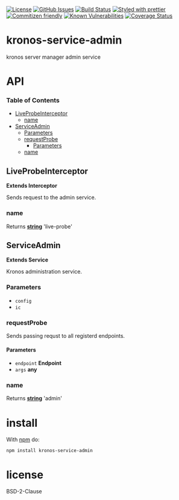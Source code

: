 [![License](https://img.shields.io/badge/License-BSD%203--Clause-blue.svg)](https://opensource.org/licenses/BSD-3-Clause)
[![GitHub Issues](https://img.shields.io/github/issues/Kronos-Integration/service-admin.svg?style=flat-square)](https://github.com/Kronos-Integration/service-admin/issues)
[![Build Status](https://img.shields.io/endpoint.svg?url=https%3A%2F%2Factions-badge.atrox.dev%2FKronos-Integration%2Fservice-admin%2Fbadge\&style=flat)](https://actions-badge.atrox.dev/Kronos-Integration/service-admin/goto)
[![Styled with prettier](https://img.shields.io/badge/styled_with-prettier-ff69b4.svg)](https://github.com/prettier/prettier)
[![Commitizen friendly](https://img.shields.io/badge/commitizen-friendly-brightgreen.svg)](http://commitizen.github.io/cz-cli/)
[![Known Vulnerabilities](https://snyk.io/test/github/Kronos-Integration/service-admin/badge.svg)](https://snyk.io/test/github/Kronos-Integration/service-admin)
[![Coverage Status](https://coveralls.io/repos/Kronos-Integration/service-admin/badge.svg)](https://coveralls.io/github/Kronos-Integration/service-admin)

# kronos-service-admin

kronos server manager admin service

# API

<!-- Generated by documentation.js. Update this documentation by updating the source code. -->

### Table of Contents

*   [LiveProbeInterceptor](#liveprobeinterceptor)
    *   [name](#name)
*   [ServiceAdmin](#serviceadmin)
    *   [Parameters](#parameters)
    *   [requestProbe](#requestprobe)
        *   [Parameters](#parameters-1)
    *   [name](#name-1)

## LiveProbeInterceptor

**Extends Interceptor**

Sends request to the admin service.

### name

Returns **[string](https://developer.mozilla.org/docs/Web/JavaScript/Reference/Global_Objects/String)** 'live-probe'

## ServiceAdmin

**Extends Service**

Kronos administration service.

### Parameters

*   `config` &#x20;
*   `ic` &#x20;

### requestProbe

Sends passing requst to all registerd endpoints.

#### Parameters

*   `endpoint` **Endpoint**&#x20;
*   `args` **any**&#x20;

### name

Returns **[string](https://developer.mozilla.org/docs/Web/JavaScript/Reference/Global_Objects/String)** 'admin'

# install

With [npm](http://npmjs.org) do:

```shell
npm install kronos-service-admin
```

# license

BSD-2-Clause
